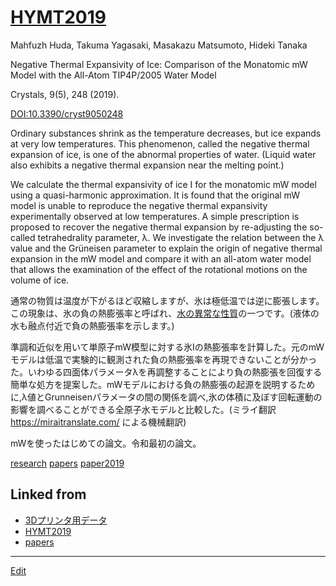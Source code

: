 ---
---
# [HYMT2019](HYMT2019)

Mahfuzh Huda, Takuma Yagasaki, Masakazu Matsumoto, Hideki Tanaka

Negative Thermal Expansivity of Ice: Comparison of the Monatomic mW Model with the All-Atom TIP4P/2005 Water Model

Crystals, 9(5), 248  (2019).

[DOI:10.3390/cryst9050248](http://doi.org/10.3390/cryst9050248)



Ordinary substances shrink as the temperature decreases, but ice expands at very low temperatures. This phenomenon, called the negative thermal expansion of ice, is one of the abnormal properties of water. (Liquid water also exhibits a negative thermal expansion near the melting point.)



We calculate the thermal expansivity of ice I for the monatomic mW model using a quasi-harmonic approximation. It is found that the original mW model is unable to reproduce the negative thermal expansivity experimentally observed at low temperatures. A simple prescription is proposed to recover the negative thermal expansion by re-adjusting the so-called tetrahedrality parameter, λ. We investigate the relation between the λ value and the Grüneisen parameter to explain the origin of negative thermal expansion in the mW model and compare it with an all-atom water model that allows the examination of the effect of the rotational motions on the volume of ice.



通常の物質は温度が下がるほど収縮しますが、氷は極低温では逆に膨張します。この現象は、氷の負の熱膨張率と呼ばれ、[水の異常な性質](水の異常な性質)の一つです。(液体の水も融点付近で負の熱膨張率を示します。)



準調和近似を用いて単原子mW模型に対する氷Iの熱膨張率を計算した。元のmWモデルは低温で実験的に観測された負の熱膨張率を再現できないことが分かった。いわゆる四面体パラメータλを再調整することにより負の熱膨張を回復する簡単な処方を提案した。mWモデルにおける負の熱膨張の起源を説明するために,λ値とGrunneisenパラメータの間の関係を調べ,氷の体積に及ぼす回転運動の影響を調べることができる全原子水モデルと比較した。(ミライ翻訳 https://miraitranslate.com/ による機械翻訳)



mWを使ったはじめての論文。令和最初の論文。



[research](research) [papers](papers) [paper2019](paper2019) 



## Linked from

* [3Dプリンタ用データ](3Dプリンタ用データ.md)
* [HYMT2019](HYMT2019.md)
* [papers](papers.md)


----
[Edit](https://github.com/vitroid/vitroid.github.io/edit/master/MD/HYMT2019.md)
